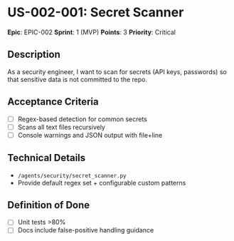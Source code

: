 # US-002-001: Secret Scanner

**Epic**: EPIC-002
**Sprint**: 1 (MVP)
**Points**: 3
**Priority**: Critical

## Description
As a security engineer, I want to scan for secrets (API keys, passwords) so that sensitive data is not committed to the repo.

## Acceptance Criteria
- [ ] Regex-based detection for common secrets
- [ ] Scans all text files recursively
- [ ] Console warnings and JSON output with file+line

## Technical Details
- `/agents/security/secret_scanner.py`
- Provide default regex set + configurable custom patterns

## Definition of Done
- [ ] Unit tests >80%
- [ ] Docs include false-positive handling guidance
